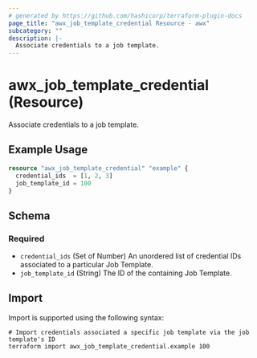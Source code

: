 ```yaml
---
# generated by https://github.com/hashicorp/terraform-plugin-docs
page_title: "awx_job_template_credential Resource - awx"
subcategory: ""
description: |-
  Associate credentials to a job template.
---
```


# awx_job_template_credential (Resource)

Associate credentials to a job template.

## Example Usage

```terraform
resource "awx_job_template_credential" "example" {
  credential_ids  = [1, 2, 3]
  job_template_id = 100
}
```

<!-- schema generated by tfplugindocs -->
## Schema

### Required

- `credential_ids` (Set of Number) An unordered list of credential IDs associated to a particular Job Template.
- `job_template_id` (String) The ID of the containing Job Template.

## Import

Import is supported using the following syntax:

```shell
# Import credentials associated a specific job template via the job template's ID
terraform import awx_job_template_credential.example 100
```
